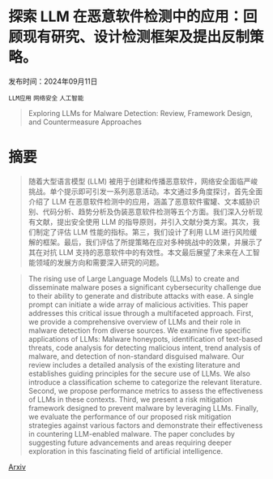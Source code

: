 # 探索 LLM 在恶意软件检测中的应用：回顾现有研究、设计检测框架及提出反制策略。

发布时间：2024年09月11日

`LLM应用` `网络安全` `人工智能`

> Exploring LLMs for Malware Detection: Review, Framework Design, and Countermeasure Approaches

# 摘要

> 随着大型语言模型 (LLM) 被用于创建和传播恶意软件，网络安全面临严峻挑战。单个提示即可引发一系列恶意活动。本文通过多角度探讨，首先全面介绍了 LLM 在恶意软件检测中的应用，涵盖了恶意软件蜜罐、文本威胁识别、代码分析、趋势分析及伪装恶意软件检测等五个方面。我们深入分析现有文献，提出安全使用 LLM 的指导原则，并引入文献分类方案。其次，我们制定了评估 LLM 性能的指标。第三，我们设计了利用 LLM 进行风险缓解的框架。最后，我们评估了所提策略在应对多种挑战中的效果，并展示了其在对抗 LLM 支持的恶意软件中的有效性。本文最后展望了未来在人工智能领域的发展方向和需要深入研究的问题。

> The rising use of Large Language Models (LLMs) to create and disseminate malware poses a significant cybersecurity challenge due to their ability to generate and distribute attacks with ease. A single prompt can initiate a wide array of malicious activities. This paper addresses this critical issue through a multifaceted approach. First, we provide a comprehensive overview of LLMs and their role in malware detection from diverse sources. We examine five specific applications of LLMs: Malware honeypots, identification of text-based threats, code analysis for detecting malicious intent, trend analysis of malware, and detection of non-standard disguised malware. Our review includes a detailed analysis of the existing literature and establishes guiding principles for the secure use of LLMs. We also introduce a classification scheme to categorize the relevant literature. Second, we propose performance metrics to assess the effectiveness of LLMs in these contexts. Third, we present a risk mitigation framework designed to prevent malware by leveraging LLMs. Finally, we evaluate the performance of our proposed risk mitigation strategies against various factors and demonstrate their effectiveness in countering LLM-enabled malware. The paper concludes by suggesting future advancements and areas requiring deeper exploration in this fascinating field of artificial intelligence.

[Arxiv](https://arxiv.org/abs/2409.07587)